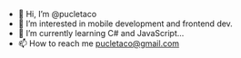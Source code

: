 - 👋 Hi, I’m @pucletaco
- 👀 I’m interested in mobile development and frontend dev.
- 🌱 I’m currently learning C# and JavaScript...
- 📫 How to reach me pucletaco@gmail.com

<!---
pucletaco/pucletaco is a ✨ special ✨ repository because its `README.md` (this file) appears on your GitHub profile.
You can click the Preview link to take a look at your changes.
--->
